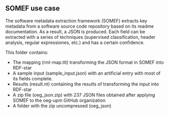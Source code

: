 ## SOMEF use case
The software metadata extraction framework (SOMEF) extracts key metadata from a software source code repository based on its readme documentation. As a result, a JSON is produced. Each field can be extracted with a series of techniques (supervised classification, header analysis, regular expressiones, etc.) and has a certain confidence.

This folder contains:
- The mapping (rml-map.ttl) transforming the JSON format in SOMEF into RDF-star
- A sample input (sample_input.json) with an artificial entry with most of its fields complete.
- Results (result.nt) containing the results of transforming the input into RDF-star
- A zip file (oeg_json.zip) with 237 JSON files obtained after applying SOMEF to the oeg-upm GitHub organization
- A folder with the zip uncompressed (oeg_json)
